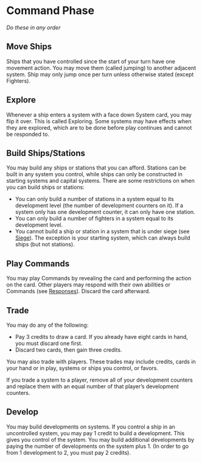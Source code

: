 # Command Phase

*Do these in any order*

## Move Ships

Ships that you have controlled since the start of your turn have one movement action. You may move them (called jumping) to another adjacent system. Ship may only jump once per turn unless otherwise stated (except Fighters).

## Explore

Whenever a ship enters a system with a face down System card, you may flip it over. This is called Exploring. Some systems may have effects when they are explored, which are to be done before play continues and cannot be responded to.

## Build Ships/Stations

You may build any ships or stations that you can afford. Stations can be built in any system you control, while ships can only be constructed in starting systems and capital systems. There are some restrictions on when you can build ships or stations:

- You can only build a number of stations in a system equal to its development level (the number of development counters on it). If a system only has one development counter, it can only have one station.
- You can only build a number of fighters in a system equal to its development level.
- You cannot build a ship or station in a system that is under siege (see [Siege](/etc/additional-rules.html#siege)). The exception is your starting system, which can always build ships (but not stations).

## Play Commands

You may play Commands by revealing the card and performing the action on the card. Other players may respond with their own abilities or Commands (see [Responses](/etc/additional-rules.html#responses)). Discard the card afterward.

## Trade

You may do any of the following:

- Pay 3 credits to draw a card. If you already have eight cards in hand, you must discard one first.
- Discard two cards, then gain three credits.

You may also trade with players. These trades may include credits, cards in your hand or in play, systems or ships you control, or favors.

If you trade a system to a player, remove all of your development counters and replace them with an equal number of that player’s development counters.

## Develop

You may build developments on systems. If you control a ship in an uncontrolled system, you may pay 1 credit to build a development. This gives you control of the system. You may build additional developments by paying the number of developments on the system plus 1. (In order to go from 1 development to 2, you must pay 2 credits).
